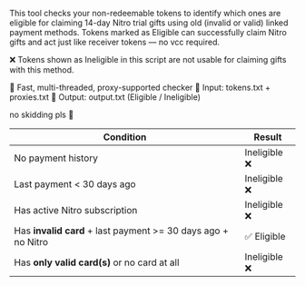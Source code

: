 This tool checks your non-redeemable tokens to identify which ones are eligible for claiming 14-day Nitro trial gifts using old (invalid or valid) linked payment methods.
Tokens marked as Eligible can successfully claim Nitro gifts and act just like receiver tokens — no vcc required.

❌ Tokens shown as Ineligible in this script are not usable for claiming gifts with this method.

🔧 Fast, multi-threaded, proxy-supported checker
📄 Input: tokens.txt + proxies.txt
📝 Output: output.txt (Eligible / Ineligible)


no skidding pls 🙏

| Condition                                                     | Result       |
| ------------------------------------------------------------- | ------------ |
| No payment history                                            | Ineligible ❌ |
| Last payment < 30 days ago                                    | Ineligible ❌ |
| Has active Nitro subscription                                 | Ineligible ❌ |
| Has **invalid card** + last payment >= 30 days ago + no Nitro | ✅ Eligible   |
| Has **only valid card(s)** or no card at all                  | Ineligible ❌ |
